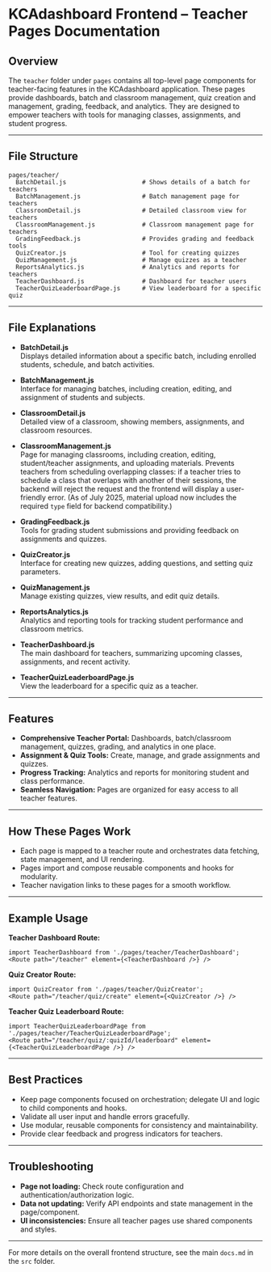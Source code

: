 # KCAdashboard Frontend – Teacher Pages Documentation

## Overview

The `teacher` folder under `pages` contains all top-level page components for teacher-facing features in the KCAdashboard application. These pages provide dashboards, batch and classroom management, quiz creation and management, grading, feedback, and analytics. They are designed to empower teachers with tools for managing classes, assignments, and student progress.

---

## File Structure

```
pages/teacher/
  BatchDetail.js                     # Shows details of a batch for teachers
  BatchManagement.js                 # Batch management page for teachers
  ClassroomDetail.js                 # Detailed classroom view for teachers
  ClassroomManagement.js             # Classroom management page for teachers
  GradingFeedback.js                 # Provides grading and feedback tools
  QuizCreator.js                     # Tool for creating quizzes
  QuizManagement.js                  # Manage quizzes as a teacher
  ReportsAnalytics.js                # Analytics and reports for teachers
  TeacherDashboard.js                # Dashboard for teacher users
  TeacherQuizLeaderboardPage.js      # View leaderboard for a specific quiz
```

---

## File Explanations

- **BatchDetail.js**  
  Displays detailed information about a specific batch, including enrolled students, schedule, and batch activities.

- **BatchManagement.js**  
  Interface for managing batches, including creation, editing, and assignment of students and subjects.

- **ClassroomDetail.js**  
  Detailed view of a classroom, showing members, assignments, and classroom resources.

- **ClassroomManagement.js**  
  Page for managing classrooms, including creation, editing, student/teacher assignments, and uploading materials. Prevents teachers from scheduling overlapping classes: if a teacher tries to schedule a class that overlaps with another of their sessions, the backend will reject the request and the frontend will display a user-friendly error. (As of July 2025, material upload now includes the required `type` field for backend compatibility.)

- **GradingFeedback.js**  
  Tools for grading student submissions and providing feedback on assignments and quizzes.

- **QuizCreator.js**  
  Interface for creating new quizzes, adding questions, and setting quiz parameters.

- **QuizManagement.js**  
  Manage existing quizzes, view results, and edit quiz details.

- **ReportsAnalytics.js**  
  Analytics and reporting tools for tracking student performance and classroom metrics.

- **TeacherDashboard.js**  
  The main dashboard for teachers, summarizing upcoming classes, assignments, and recent activity.

- **TeacherQuizLeaderboardPage.js**  
  View the leaderboard for a specific quiz as a teacher.

---

## Features

- **Comprehensive Teacher Portal:** Dashboards, batch/classroom management, quizzes, grading, and analytics in one place.
- **Assignment & Quiz Tools:** Create, manage, and grade assignments and quizzes.
- **Progress Tracking:** Analytics and reports for monitoring student and class performance.
- **Seamless Navigation:** Pages are organized for easy access to all teacher features.

---

## How These Pages Work

- Each page is mapped to a teacher route and orchestrates data fetching, state management, and UI rendering.
- Pages import and compose reusable components and hooks for modularity.
- Teacher navigation links to these pages for a smooth workflow.

---

## Example Usage

**Teacher Dashboard Route:**
```
import TeacherDashboard from './pages/teacher/TeacherDashboard';
<Route path="/teacher" element={<TeacherDashboard />} />
```

**Quiz Creator Route:**
```
import QuizCreator from './pages/teacher/QuizCreator';
<Route path="/teacher/quiz/create" element={<QuizCreator />} />
```

**Teacher Quiz Leaderboard Route:**
```
import TeacherQuizLeaderboardPage from './pages/teacher/TeacherQuizLeaderboardPage';
<Route path="/teacher/quiz/:quizId/leaderboard" element={<TeacherQuizLeaderboardPage />} />
```

---

## Best Practices

- Keep page components focused on orchestration; delegate UI and logic to child components and hooks.
- Validate all user input and handle errors gracefully.
- Use modular, reusable components for consistency and maintainability.
- Provide clear feedback and progress indicators for teachers.

---

## Troubleshooting

- **Page not loading:** Check route configuration and authentication/authorization logic.
- **Data not updating:** Verify API endpoints and state management in the page/component.
- **UI inconsistencies:** Ensure all teacher pages use shared components and styles.

---

For more details on the overall frontend structure, see the main `docs.md` in the `src` folder.
